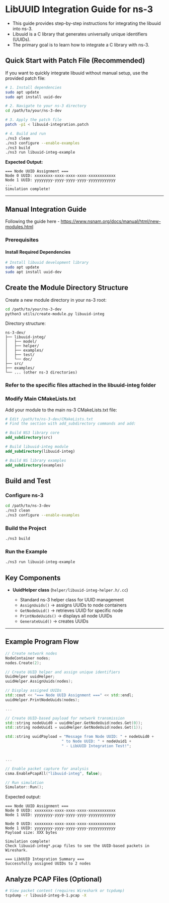 # LibUUID Integration Guide for ns-3

- This guide provides step-by-step instructions for integrating the libuuid into ns-3.
- Libuuid is a C library that generates universally unique identifiers (UUIDs).
- The primary goal is to learn how to integrate a C library with ns-3.

## Quick Start with Patch File (Recommended)

If you want to quickly integrate libuuid without manual setup, use the provided patch file:

```bash
# 1. Install dependencies
sudo apt update
sudo apt install uuid-dev

# 2. Navigate to your ns-3 directory
cd /path/to/your/ns-3-dev

# 3. Apply the patch file
patch -p1 < libuuid-integration.patch

# 4. Build and run
./ns3 clean
./ns3 configure --enable-examples
./ns3 build
./ns3 run libuuid-integ-example
```

**Expected Output:**
```
=== Node UUID Assignment ===
Node 0 UUID: xxxxxxxx-xxxx-xxxx-xxxx-xxxxxxxxxxxx
Node 1 UUID: yyyyyyyy-yyyy-yyyy-yyyy-yyyyyyyyyyyy
...
Simulation complete!
```

---

## Manual Integration Guide

Following the guide here - <https://www.nsnam.org/docs/manual/html/new-modules.html>

### Prerequisites

#### Install Required Dependencies

```bash
# Install libuuid development library
sudo apt update
sudo apt install uuid-dev
```

## Create the Module Directory Structure

Create a new module directory in your ns-3 root:

```bash
cd /path/to/your/ns-3-dev
python3 utils/create-module.py libuuid-integ
```

Directory structure:

```
ns-3-dev/
├── libuuid-integ/
│   ├── model/
│   ├── helper/
│   ├── examples/
│   ├── test/
│   └── doc/
├── src/
├── examples/
└── ... (other ns-3 directories)
```

### Refer to the specific files attached in the libuuid-integ folder 

### Modify Main CMakeLists.txt

Add your module to the main ns-3 CMakeLists.txt file:

```bash
# Edit /path/to/ns-3-dev/CMakeLists.txt
# Find the section with add_subdirectory commands and add:
```

```cmake
# Build NS3 library core
add_subdirectory(src)

# Build libuuid-integ module
add_subdirectory(libuuid-integ)

# Build NS library examples
add_subdirectory(examples)
```

## Build and Test

### Configure ns-3

```bash
cd /path/to/ns-3-dev
./ns3 clean
./ns3 configure --enable-examples
```

### Build the Project

```bash
./ns3 build
```

### Run the Example

```bash
./ns3 run libuuid-integ-example
```

## Key Components

* **UuidHelper class** (`helper/libuuid-integ-helper.h/.cc`)

  * Standard ns-3 helper class for UUID management
  * `AssignUuids()` → assigns UUIDs to node containers
  * `GetNodeUuid()` → retrieves UUID for specific node
  * `PrintNodeUuids()` → displays all node UUIDs
  * `GenerateUuid()` → creates UUIDs

---

## Example Program Flow

```cpp
// Create network nodes
NodeContainer nodes;
nodes.Create(2);

// Create UUID helper and assign unique identifiers
UuidHelper uuidHelper;
uuidHelper.AssignUuids(nodes);

// Display assigned UUIDs
std::cout << "=== Node UUID Assignment ===" << std::endl;
uuidHelper.PrintNodeUuids(nodes);

...

// Create UUID-based payload for network transmission
std::string nodeUuid0 = uuidHelper.GetNodeUuid(nodes.Get(0));
std::string nodeUuid1 = uuidHelper.GetNodeUuid(nodes.Get(1));

std::string uuidPayload = "Message from Node UUID: " + nodeUuid0 + 
                         " to Node UUID: " + nodeUuid1 + 
                         " - LibUUID Integration Test!";


...

// Enable packet capture for analysis
csma.EnablePcapAll("libuuid-integ", false);

// Run simulation
Simulator::Run();
```

Expected output:

```
=== Node UUID Assignment ===
Node 0 UUID: xxxxxxxx-xxxx-xxxx-xxxx-xxxxxxxxxxxx
Node 1 UUID: yyyyyyyy-yyyy-yyyy-yyyy-yyyyyyyyyyyy

Node 0 UUID: xxxxxxxx-xxxx-xxxx-xxxx-xxxxxxxxxxxx
Node 1 UUID: yyyyyyyy-yyyy-yyyy-yyyy-yyyyyyyyyyyy
Payload size: XXX bytes

Simulation complete!
Check libuuid-integ*.pcap files to see the UUID-based packets in Wireshark.

=== LibUUID Integration Summary ===
Successfully assigned UUIDs to 2 nodes
```

## Analyze PCAP Files (Optional)

```bash
# View packet content (requires Wireshark or tcpdump)
tcpdump -r libuuid-integ-0-1.pcap -X
```
